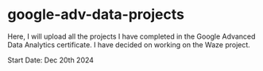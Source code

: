 # google-adv-data-projects
Here, I will upload all the projects I have completed in the Google Advanced Data Analytics certificate.
I have decided on working on the Waze project.


Start Date: Dec 20th 2024
